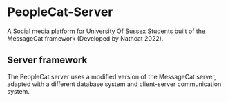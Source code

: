 # PeopleCat-Server
A Social media platform for University Of Sussex Students built of the MessageCat framework (Developed by Nathcat 2022).


## Server framework
The PeopleCat server uses a modified version of the MessageCat server, adapted with a different database system and client-server communication system.
